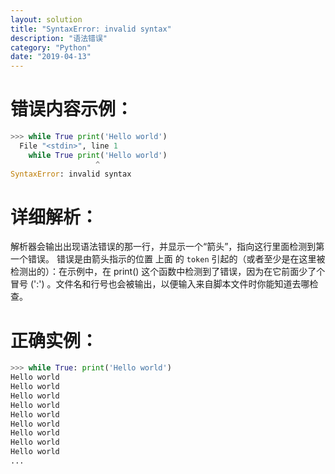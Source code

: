 ```yaml
---
layout: solution
title: "SyntaxError: invalid syntax"
description: "语法错误"
category: "Python"
date: "2019-04-13"
---
```


# 错误内容示例：

```Python
>>> while True print('Hello world')
  File "<stdin>", line 1
    while True print('Hello world')
                   ^
SyntaxError: invalid syntax
```

# 详细解析：
解析器会输出出现语法错误的那一行，并显示一个“箭头”，指向这行里面检测到第一个错误。 错误是由箭头指示的位置 上面 的 `token` 引起的（或者至少是在这里被检测出的）：在示例中，在 print() 这个函数中检测到了错误，因为在它前面少了个冒号 (':') 。文件名和行号也会被输出，以便输入来自脚本文件时你能知道去哪检查。

# 正确实例：

```Python
>>> while True: print('Hello world')
Hello world
Hello world
Hello world
Hello world
Hello world
Hello world
Hello world
Hello world
Hello world
...
```
